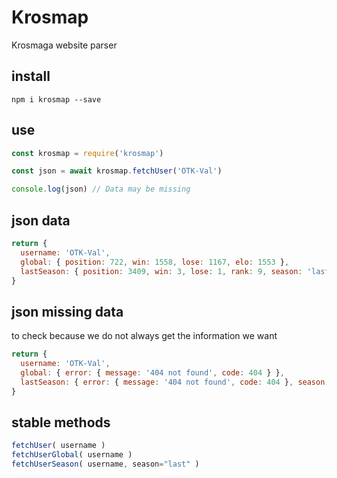 # Krosmap

Krosmaga website parser

## install

```
npm i krosmap --save
```

## use

```js
const krosmap = require('krosmap')

const json = await krosmap.fetchUser('OTK-Val')

console.log(json) // Data may be missing
```

## json data

```js
return {
  username: 'OTK-Val',
  global: { position: 722, win: 1558, lose: 1167, elo: 1553 },
  lastSeason: { position: 3409, win: 3, lose: 1, rank: 9, season: 'last' }
}
```

## json missing data

to check because we do not always get the information we want

```js
return {
  username: 'OTK-Val',
  global: { error: { message: '404 not found', code: 404 } },
  lastSeason: { error: { message: '404 not found', code: 404 }, season: 'last' }
}
```

## stable methods

```js
fetchUser( username )
fetchUserGlobal( username )
fetchUserSeason( username, season="last" )
```